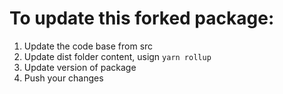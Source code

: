 # To update this forked package:

1) Update the code base from src
2) Update dist folder content, usign `yarn rollup`
3) Update version of package
4) Push your changes
